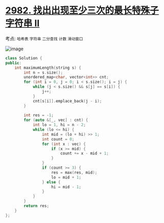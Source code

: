 
# [2982. 找出出现至少三次的最长特殊子字符串 II](https://leetcode.cn/problems/find-longest-special-substring-that-occurs-thrice-ii/description/?envType=daily-question&envId=2024-05-30)

考点: `哈希表` `字符串` `二分查找` `计数` `滑动窗口`

![image](https://github.com/nwt-q/leetcodesuanti/assets/143036993/18205ca4-d729-44b9-adc9-68c2138c62b1)



```cpp
class Solution {
public:
    int maximumLength(string s) {
        int n = s.size();
        unordered_map<char, vector<int>> cnt;
        for (int i = 0, j = 0; i < s.size(); i = j) {
            while (j < s.size() && s[j] == s[i]) {
                j++;
            }
            cnt[s[i]].emplace_back(j - i);
        }
        
        int res = -1;
        for (auto &[_, vec] : cnt) {
            int lo = 1, hi = n - 2;
            while (lo <= hi) {
                int mid = (lo + hi) >> 1;
                int count = 0;
                for (int x : vec) {
                    if (x >= mid) {
                        count += x - mid + 1;
                    }
                }
                if (count >= 3) {
                    res = max(res, mid);
                    lo = mid + 1;
                } else {
                    hi = mid - 1;
                }
            }
        }
        return res;
    }
};
```
